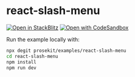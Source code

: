 # react-slash-menu

[![Open in StackBlitz](https://developer.stackblitz.com/img/open_in_stackblitz.svg)](https://stackblitz.com/github/prosekit/examples/tree/master/react-slash-menu)
[![Open with CodeSandbox](https://assets.codesandbox.io/github/button-edit-lime.svg)](https://codesandbox.io/p/sandbox/github/prosekit/examples/tree/master/react-slash-menu)

Run the example locally with:

```bash
npx degit prosekit/examples/react-slash-menu
cd react-slash-menu
npm install
npm run dev
```
